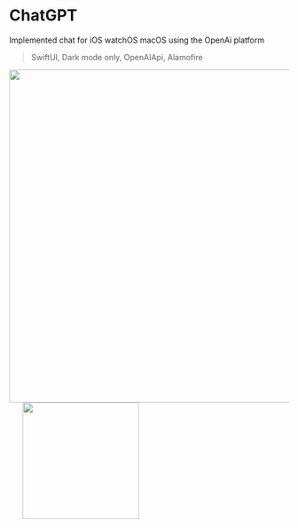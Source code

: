 # ChatGPT
Implemented chat for iOS watchOS macOS using the OpenAi platform

> SwiftUI, Dark mode only, OpenAIApi, Alamofire

<img src="https://github.com/glbrom/glbrom/blob/87607adf9dba59b3dd53e0eacac01b3ed7b2f4fe/images/ChatGPT.png" width="600"> &nbsp;&nbsp;&nbsp;&nbsp;&nbsp; <img src="https://github.com/glbrom/glbrom/blob/87607adf9dba59b3dd53e0eacac01b3ed7b2f4fe/AppSimulation/ChatGPT.gif" width="210">
